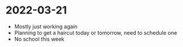 # 2022-03-21
- Mostly just working again
- Planning to get a haircut today or tomorrow, need to schedule one
- No school this week